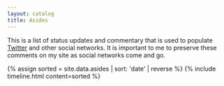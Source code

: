 ```yaml
---
layout: catalog
title: Asides
---
```


This is a list of status updates and commentary that is used to populate <a href="twitter.com/claycarson">Twitter</a> and other social networks. It is important to me to preserve these comments on my site as social networks come and go.

<style>
.tabular-content-item {
  min-height: 50px;
}  
</style>

{% assign sorted = site.data.asides | sort: 'date' | reverse %}
{% include timeline.html content=sorted %}
